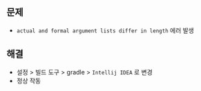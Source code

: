 ## 문제
- `actual and formal argument lists differ in length` 에러 발생

## 해결
- 설정 > 빌드 도구 > gradle > `Intellij IDEA` 로 변경
- 정상 작동

